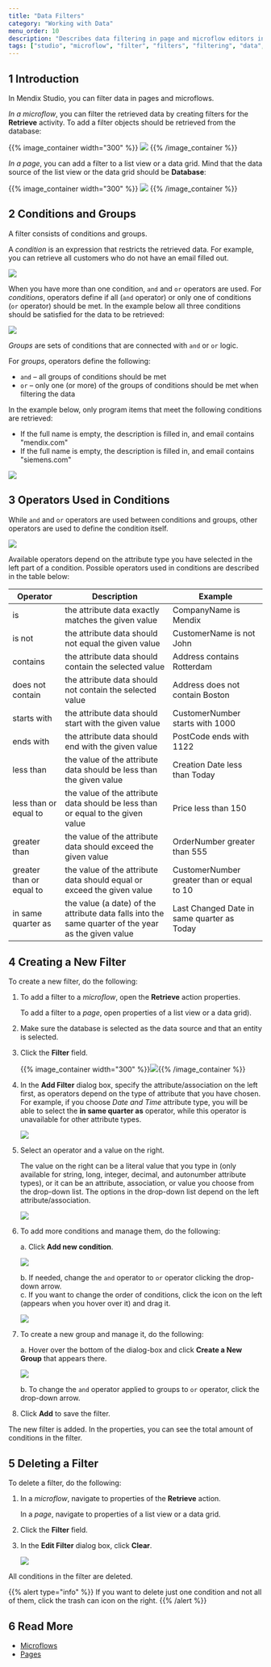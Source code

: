 ```yaml
---
title: "Data Filters"
category: "Working with Data"
menu_order: 10
description: "Describes data filtering in page and microflow editors in Mendix Studio."
tags: ["studio", "microflow", "filter", "filters", "filtering", "data", "data filtering", "retrieve", "page", "xpath", "constraints"]
---
```


## 1 Introduction 

In Mendix Studio, you can filter data in pages and microflows.

*In a microflow*, you can filter the retrieved data by creating filters for the **Retrieve** activity. To add a filter objects should be retrieved from the database:

{{% image_container width="300" %}}
![](attachments/filters/retrieve-from-database.png)
{{% /image_container %}}

*In a page*, you can add a filter to a list view or a data grid. Mind that the data source of the list view or the data grid should be **Database**: 

{{% image_container width="300" %}}
![](attachments/filters/page-database.jpg)
{{% /image_container %}}

## 2 Conditions and Groups

A filter consists of conditions and groups. 

A *condition* is an expression that restricts the retrieved data. For example, you can retrieve all customers who do not have an email filled out.

![](attachments/filters/filter-condition.png)

When you have more than one condition, `and` and `or` operators are used. For *conditions*, operators define if all (`and` operator) or only one of conditions (`or` operator) should be met. In the example below all three conditions should be satisfied for the data to be retrieved:

![](attachments/filters/and-operator-in-conditions.png)

*Groups* are sets of conditions that are connected with `and`  or `or` logic.

For *groups*, operators define the following:

* `and` – all groups of conditions should be met 
* `or` – only one (or more) of the groups of conditions should be met when filtering the data

In the example below, only program items that meet the following conditions are retrieved:

* If the full name is empty, the description is filled in, and email contains "mendix.com"
* If the full name is empty, the description is filled in, and email contains "siemens.com"

![](attachments/filters/operators-between-groups.png)

## 3 Operators Used in Conditions

While `and` and `or` operators are used between conditions and groups, other operators are used to define the condition itself.  

![](attachments/filters/operator-examples.png)

Available operators depend on the attribute type you have selected in the left part of a condition. Possible operators used in conditions are described in the table below:

| Operator                 | Description                                                  | Example                                    |
| ------------------------ | ------------------------------------------------------------ | ------------------------------------------ |
| is                       | the attribute data exactly matches the given value           | CompanyName is Mendix                      |
| is not                   | the attribute data should not equal the given value          | CustomerName is not John                   |
| contains                 | the attribute data should contain the selected value         | Address contains Rotterdam                 |
| does not contain         | the attribute data should not contain the selected value     | Address does not contain Boston            |
| starts with              | the attribute data should start with the given value         | CustomerNumber starts with 1000            |
| ends with                | the attribute data should end with the given value           | PostCode ends with 1122                    |
| less than                | the value of the attribute data should be less than the given value | Creation Date less than Today              |
| less than or equal to    | the value of the attribute data should be less than or equal to the given value | Price less than 150                        |
| greater than             | the value of the attribute data should exceed the given value | OrderNumber greater than 555               |
| greater than or equal to | the value of the attribute data should equal or exceed the given value | CustomerNumber greater than or equal to 10 |
| in same quarter as       | the value (a date) of the attribute data falls into the same quarter of the year as the given value | Last Changed Date in same quarter as Today |

## 4 Creating a New Filter

To create a new filter, do the following:

1. To add a filter to a *microflow*, open the **Retrieve** action properties. 

    To add a filter to a *page*, open properties of a list view or a data grid).

2. Make sure the database is selected as the data source and that an entity is selected.

2. Click the **Filter** field.

    {{% image_container width="300" %}}![](attachments/filters/filter-field.png){{% /image_container %}}

3. In the **Add Filter** dialog box, specify the attribute/association on the left first, as operators depend on the type of attribute that you have chosen. For example, if you choose *Date and Time* attribute type, you will be able to select the **in same quarter as** operator, while this operator is unavailable for other attribute types. 

    ![](attachments/filters/in-same-quarter-as-operator-example.png)

4. Select an operator and a value on the right. 

    The value on the right can be a literal value that you type in (only available for string, long, integer, decimal, and autonumber attribute types), or it can be an attribute, association, or value you choose from the drop-down list. The options in the drop-down list depend on the left attribute/association. 

    ![](attachments/filters/list-of-options.png)

5. To add more conditions and manage them, do the following: <br/>

    a. Click **Add new condition**. <br/>

    ![](attachments/filters/add-new-condition.png)<br/>

    b. If needed, change the `and` operator to `or` operator clicking the drop-down arrow. <br/>
    c.  If you want to change the order of conditions, click the icon on the left (appears when you hover over it) and drag it.<br/>

    ![](attachments/filters/change-order.png)<br/>

6. To create a new group and manage it, do the following: <br/>

    a.  Hover over the bottom of the dialog-box and click **Create a New Group** that appears there.<br/>

    ![](attachments/filters/create-new-group.png)<br/>

    b. To change the `and` operator applied to groups to `or` operator, click the drop-down arrow. 

7. Click **Add** to save the filter.

The new filter is added. In the properties, you can see the total amount of conditions in the filter.

## 5 Deleting a Filter

To delete a filter, do the following:

1. In a *microflow*, navigate to properties of the **Retrieve** action. 

    In a *page*, navigate to properties of a list view or a data grid.

2. Click the **Filter** field.

3. In the **Edit Filter** dialog box, click **Clear**. 

    ![](attachments/filters/clear-filter.png)

All conditions in the filter are deleted.

{{% alert type="info" %}}
If you want to delete just one condition and not all of them, click the trash can icon on the right. 
{{% /alert %}}

## 6 Read More

* [Microflows](microflows)
* [Pages](page-editor)
